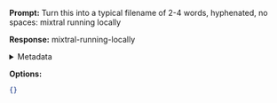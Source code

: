 **Prompt:**
Turn this into a typical filename of  2-4 words, hyphenated, no spaces: mixtral running locally

**Response:**
mixtral-running-locally

<details><summary>Metadata</summary>

- Duration: 1045 ms
- Datetime: 2024-01-11T21:00:52.154703
- Model: gpt-3.5-turbo-0613

</details>

**Options:**
```json
{}
```

